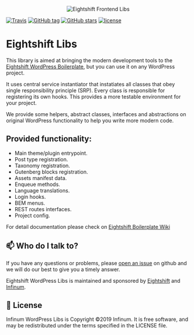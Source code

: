 <p align="center">
  <img alt="Eightshift Frontend Libs" src="https://raw.githubusercontent.com/infinum/eightshift-frontend-libs/develop/package/logo.svg?raw=true&sanitize=true"/>
</p>

[![Travis](https://img.shields.io/travis/infinum/eightshift-libs.svg?style=for-the-badge)](https://github.com/infinum/eightshift-libs)
[![GitHub tag](https://img.shields.io/github/tag/infinum/eightshift-libs.svg?style=for-the-badge)](https://github.com/infinum/eightshift-libs)
[![GitHub stars](https://img.shields.io/github/stars/infinum/eightshift-libs.svg?style=for-the-badge&label=Stars)](https://github.com/infinum/eightshift-libs/)
[![license](https://img.shields.io/github/license/infinum/eightshift-libs.svg?style=for-the-badge)](https://github.com/infinum/eightshift-libs)

# Eightshift Libs

This library is aimed at bringing the modern development tools to the [Eightshift WordPress Boilerplate](https://github.com/infinum/eightshift-boilerplate), but you can use it on any WordPress project.

It uses central service instantiator that instatiates all classes that obey single responsibility principle (SRP). Every class is responsible for registering its own hooks. This provides a more testable environment for your project.

We provide some helpers, abstract classes, interfaces and abstractions on original WordPress functionality to help you write more modern code.

## Provided functionality:
* Main theme/plugin entrypoint.
* Post type registration.
* Taxonomy registration.
* Gutenberg blocks registration.
* Assets manifest data.
* Enqueue methods.
* Language translations.
* Login hooks.
* BEM menus.
* REST routes interfaces.
* Project config.

For detail documentation please check on [Eightshift Boilerplate Wiki](https://github.com/infinum/eightshift-boilerplate/wiki)

## :mailbox: Who do I talk to?

If you have any questions or problems, please [open an issue](https://github.com/infinum/eightshift-libs/issues) on github and we will do our best to give you a timely answer.

Eightshift WordPress Libs is maintained and sponsored by
[Eightshift](https://eightshift.com) and [Infinum](https://infinum.co).

## :scroll: License

Infinum WordPress Libs is Copyright ©2019 Infinum. It is free software, and may be redistributed under the terms specified in the LICENSE file.

